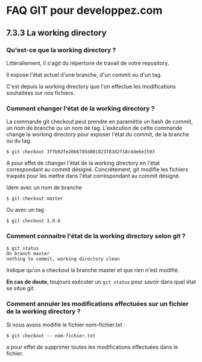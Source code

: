# FAQ GIT pour developpez.com

## 7.3.3 La working directory

### Qu'est-ce que la working directory ?

Littérallement, il s'agit du répertoire de travail de votre repository.

Il expose l'état actuel d'une branche, d'un commit ou d'un tag.

C'est depuis la working directory que l'on effectue les modifications souhaitées sur nos fichiers.

### Comment changer l'état de la working directory ?

La commande git checkout peut prendre en paramètre un hash de commit, un nom de branche ou un nom de tag. L'exécution de cette commande change la working directory pour exposer l'état du commit, de la branche ou du tag.

```
$ git checkout 3ffb92fe20b6785d801023783d2f18c4de6e1593
```

A pour effet de changer l'état de la working directory en l'état correspondant au commit désigné. Concrètement, git modifie les fichiers traqués pour les mettre dans l'état correspondant au commit désigné.

Idem avec un nom de branche

```
$ git checkout master
```

Ou avec un tag

```
$ git checkout 1.0.0
```

### Comment connaitre l'état de la working directory selon git ?

```
$ git status
On branch master
nothing to commit, working directory clean
```

Indique qu'on a checkout la branche master et que rien n'est modifié.

**En cas de doute**, toujours exécuter un `git status` pour savoir dans quel état se situe git.

### Comment annuler les modifications effectuées sur un fichier de la working directory ?

Si nous avons modifié le fichier nom-fichier.txt :

```
$ git checkout -- nom-fichier.txt
```

a pour effet de supprimer toutes les modifications effectuées dans le fichier.
